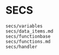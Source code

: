 # SECS

```{toctree}
secs/variables
secs/data_items.md
secs/functionbase
secs/functions.md
secs/handler
```